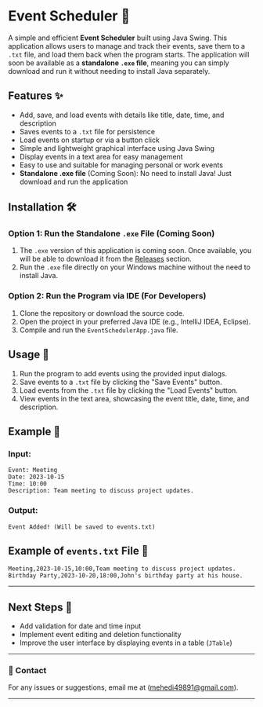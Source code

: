 # Event Scheduler 📅

A simple and efficient **Event Scheduler** built using Java Swing. This application allows users to manage and track their events, save them to a `.txt` file, and load them back when the program starts. The application will soon be available as a **standalone `.exe` file**, meaning you can simply download and run it without needing to install Java separately.

## Features ✨

- Add, save, and load events with details like title, date, time, and description
- Saves events to a `.txt` file for persistence
- Load events on startup or via a button click
- Simple and lightweight graphical interface using Java Swing
- Display events in a text area for easy management
- Easy to use and suitable for managing personal or work events
- **Standalone .exe file** (Coming Soon): No need to install Java! Just download and run the application

## Installation 🛠️

### Option 1: Run the Standalone `.exe` File (Coming Soon)
1. The `.exe` version of this application is coming soon. Once available, you will be able to download it from the [Releases](https://github.com/yourusername/EventScheduler/releases) section.
2. Run the `.exe` file directly on your Windows machine without the need to install Java.

### Option 2: Run the Program via IDE (For Developers)
1. Clone the repository or download the source code.
2. Open the project in your preferred Java IDE (e.g., IntelliJ IDEA, Eclipse).
3. Compile and run the `EventSchedulerApp.java` file.

## Usage 🚀

1. Run the program to add events using the provided input dialogs.
2. Save events to a `.txt` file by clicking the "Save Events" button.
3. Load events from the `.txt` file by clicking the "Load Events" button.
4. View events in the text area, showcasing the event title, date, time, and description.

## Example 📌

### Input:

```
Event: Meeting
Date: 2023-10-15
Time: 10:00
Description: Team meeting to discuss project updates.
```

### Output:
```
Event Added! (Will be saved to events.txt)
```

## Example of `events.txt` File 📄

```
Meeting,2023-10-15,10:00,Team meeting to discuss project updates.
Birthday Party,2023-10-20,18:00,John's birthday party at his house.
```

---

## Next Steps 🌱

- Add validation for date and time input
- Implement event editing and deletion functionality
- Improve the user interface by displaying events in a table (`JTable`)

---

### 📧 Contact

For any issues or suggestions, email me at (mehedi49891@gmail.com).

---

